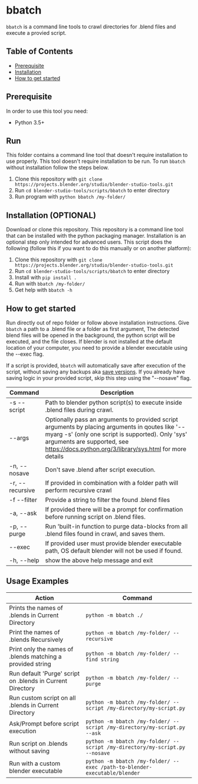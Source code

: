 # bbatch
`bbatch` is a command line tools to crawl directories for .blend files and execute a provied script.
## Table of Contents
- [Prerequisite](#prerequisite)
- [Installation](#installation)
- [How to get started](#how-to-get-started)

## Prerequisite
In order to use this tool you need:
- Python 3.5+

## Run 
This folder contains a command line tool that doesn't require installation to use properly. This tool doesn't require installation to be run. To run `bbatch` without installation follow the steps below.
1. Clone this repository with `git clone https://projects.blender.org/studio/blender-studio-tools.git`
2. Run `cd blender-studio-tools/scripts/bbatch` to enter directory
3. Run program with `python bbatch /my-folder/` 


## Installation (OPTIONAL)
Download or clone this repository. This repository is a command line tool that can be installed with the python packaging manager. Installation is an optional step only intended for advanced users.
This script does the following (follow this if you want to do this manually or on another platform):

1. Clone this repository with `git clone https://projects.blender.org/studio/blender-studio-tools.git`
2. Run `cd blender-studio-tools/scripts/bbatch` to enter directory
3. Install with `pip install .`
4. Run with `bbatch /my-folder/`
5. Get help with `bbatch -h`

## How to get started
Run directly out of repo folder or follow above installation instructions. Give `bbatch` a path to a .blend file or a folder as first argument, The detected blend files will be opened in the background, the python script will be executed, and the file closes. If blender is not installed at the default location of your computer, you need to provide a blender executable using the --exec flag.

If a script is provided, `bbatch` will automatically save after execution of the script, without saving any backups aka [save versions](https://docs.blender.org/manual/en/latest/editors/preferences/save_load.html#:~:text=of%20using%20characters.-,Save%20Versions,-Number%20of%20versions). If you already have saving logic in your provided script, skip this step using the "--nosave" flag.

| Command      | Description |
| ----------- | ----------- |
| -s --script| Path to blender python script(s) to execute inside .blend files during crawl.|
| --args |Optionally pass an arguments to provided script arguments by placing arguments in qoutes like '--myarg -s' (only one script is supported). Only 'sys' arguments are supported, see https://docs.python.org/3/library/sys.html for more details|
|  -n, --nosave|Don't save .blend after script execution.|
| -r, --recursive| If provided in combination with a folder path will perform recursive crawl|
| -f  --filter| Provide a string to filter the found .blend files|
| -a, --ask| If provided there will be a prompt for confirmation before running script on .blend files.|
| -p, --purge| Run 'built-in function to purge data-blocks from all .blend files found in crawl, and saves them.|
| --exec| If provided user must provide blender executable path, OS default blender will not be used if found.|
| -h, --help| show the above help message and exit|


## Usage Examples

| Action | Command |
| ----------- | ----------- |
|Prints the names of .blends in Current Directory  | `python -m bbatch ./` |
|Print the names of .blends Recursively | `python -m bbatch /my-folder/ --recursive` | 
|Print only the names of .blends matching a provided string |`python -m bbatch /my-folder/ --find string`|
|Run default 'Purge' script on .blends in Current Directory |`python -m bbatch /my-folder/ --purge`|
|Run custom script on all .blends in Current Directory |`python -m bbatch /my-folder/ --script /my-directory/my-script.py`|
|Ask/Prompt before script execution|`python -m bbatch /my-folder/ --script /my-directory/my-script.py --ask`|
|Run script on .blends without saving |`python -m bbatch /my-folder/ --script /my-directory/my-script.py --nosave` |
|Run with a custom blender executable|`python -m bbatch /my-folder/ --exec /path-to-blender-executable/blender`|

